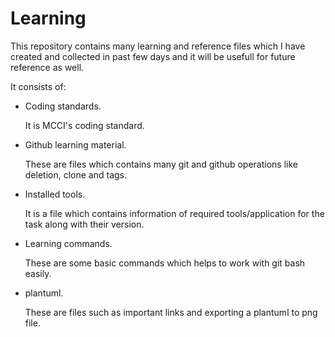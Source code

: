 # Learning
This repository contains many learning and reference files which I have created and collected in past few days and it will be usefull for future reference as well.

It consists of:

- Coding standards.

    It is MCCI's coding standard.

- Github learning material.

    These are files which contains many git and github operations like deletion, clone and tags.
 
- Installed tools.

    It is a file which contains information of required tools/application for the task along with their version.

- Learning commands.

    These are some basic commands which helps to work with git bash easily.

- plantuml.

    These are files such as important links and exporting a plantuml to png file.